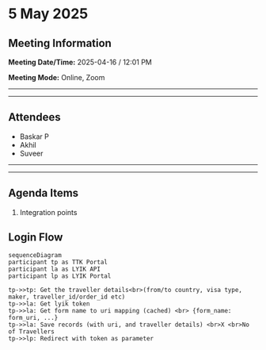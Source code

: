 # 5 May 2025
## Meeting Information

**Meeting Date/Time:** 2025-04-16 / 12:01 PM

**Meeting Mode:** Online, Zoom

---
---
## Attendees

- Baskar P
- Akhil
- Suveer

- ---
- ---

## Agenda Items

1. Integration points

## Login Flow

```mermaid
sequenceDiagram
participant tp as TTK Portal
participant la as LYIK API
participant lp as LYIK Portal

tp->>tp: Get the traveller details<br>(from/to country, visa type, maker, traveller_id/order_id etc)
tp->>la: Get lyik token
tp->>la: Get form name to uri mapping (cached) <br> {form_name: form_uri, ...}
tp->>la: Save records (with uri, and traveller details) <br>X <br>No of Travellers
tp->>lp: Redirect with token as parameter



```
